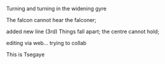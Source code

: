 Turning and turning in the widening gyre

The falcon cannot hear the falconer;

added new line (3rd)
Things fall apart; the centre cannot hold;


editing via web... trying to collab

This is Tsegaye
